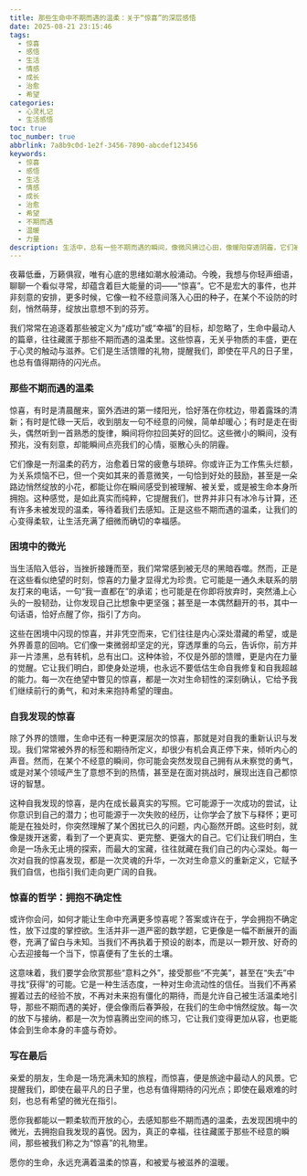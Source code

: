 ```yaml
---
title: 那些生命中不期而遇的温柔：关于“惊喜”的深层感悟
date: 2025-08-21 23:15:46
tags:
  - 惊喜
  - 感悟
  - 生活
  - 情感
  - 成长
  - 治愈
  - 希望
categories:
  - 心灵札记
  - 生活感悟
toc: true
toc_number: true
abbrlink: 7a8b9c0d-1e2f-3456-7890-abcdef123456
keywords:
  - 惊喜
  - 感悟
  - 生活
  - 情感
  - 成长
  - 治愈
  - 希望
  - 不期而遇
  - 温暖
  - 力量
description: 生活中，总有一些不期而遇的瞬间，像微风拂过心田，像暖阳穿透阴霾，它们被我们称之为“惊喜”。这些瞬间，无关乎大小，却总能以最温柔的方式，触及我们内心深处，带来意想不到的慰藉与力量。本文将带你一同探索，那些关于惊喜的深层感悟，以及它如何滋养我们的生命。
---
```


夜幕低垂，万籁俱寂，唯有心底的思绪如潮水般涌动。今晚，我想与你轻声细语，聊聊一个看似寻常，却蕴含着巨大能量的词——“惊喜”。它不是宏大的事件，也并非刻意的安排，更多时候，它像一粒不经意间落入心田的种子，在某个不设防的时刻，悄然萌芽，绽放出意想不到的芬芳。

我们常常在追逐着那些被定义为“成功”或“幸福”的目标，却忽略了，生命中最动人的篇章，往往藏匿于那些不期而遇的温柔里。这些惊喜，无关乎物质的丰盛，更在于心灵的触动与滋养。它们是生活馈赠的礼物，提醒我们，即使在平凡的日子里，也总有值得期待的闪光点。

### 那些不期而遇的温柔

惊喜，有时是清晨醒来，窗外洒进的第一缕阳光，恰好落在你枕边，带着露珠的清新；有时是忙碌一天后，收到朋友一句不经意的问候，简单却暖心；有时是走在街头，偶然听到一首熟悉的旋律，瞬间将你拉回美好的回忆。这些微小的瞬间，没有预兆，没有刻意，却能瞬间点亮我们的心情，驱散心头的阴霾。

它们像是一剂温柔的药方，治愈着日常的疲惫与琐碎。你或许正为工作焦头烂额，为关系烦恼不已，但一个突如其来的善意微笑，一句恰到好处的鼓励，甚至是一朵路边悄然绽放的小花，都能让你在瞬间感受到被理解、被关爱，或是被生命本身所拥抱。这种感觉，是如此真实而纯粹，它提醒我们，世界并非只有冰冷与计算，还有许多未被发现的温柔，等待着我们去感知。正是这些不期而遇的温柔，让我们的心变得柔软，让生活充满了细微而确切的幸福感。

### 困境中的微光

当生活陷入低谷，当挫折接踵而至，我们常常感到被无尽的黑暗吞噬。然而，正是在这些看似绝望的时刻，惊喜的力量才显得尤为珍贵。它可能是一通久未联系的朋友打来的电话，一句“我一直都在”的承诺；也可能是在你即将放弃时，突然涌上心头的一股韧劲，让你发现自己比想象中更坚强；甚至是一本偶然翻开的书，其中一句话语，恰好点醒了你，指引了方向。

这些在困境中闪现的惊喜，并非凭空而来，它们往往是内心深处潜藏的希望，或是外界善意的回响。它们像一束微弱却坚定的光，穿透厚重的乌云，告诉你，前方并非一片漆黑，总有转机，总有出口。这种体验，不仅是外部的馈赠，更是内在力量的觉醒。它让我们明白，即使身处逆境，也永远不要低估生命自我修复和自我超越的能力。每一次在绝望中瞥见的惊喜，都是一次对生命韧性的深刻确认，它给予我们继续前行的勇气，和对未来抱持希望的理由。

### 自我发现的惊喜

除了外界的馈赠，生命中还有一种更深层次的惊喜，那就是对自我的重新认识与发现。我们常常被外界的标签和期待所定义，却很少有机会真正停下来，倾听内心的声音。然而，在某个不经意的瞬间，你可能会突然发现自己拥有从未察觉的勇气，或是对某个领域产生了意想不到的热情，甚至是在面对挑战时，展现出连自己都惊讶的智慧。

这种自我发现的惊喜，是内在成长最真实的写照。它可能源于一次成功的尝试，让你意识到自己的潜力；也可能源于一次失败的经历，让你学会了放下与释怀；更可能是在独处时，你突然理解了某个困扰已久的问题，内心豁然开朗。这些时刻，就像是拨开迷雾，看到了一个更真实、更完整、更强大的自己。它们让我们明白，生命是一场永无止境的探索，而最大的宝藏，往往就藏在我们自己的内心深处。每一次对自我的惊喜发现，都是一次灵魂的升华，一次对生命意义的重新定义，它赋予我们自信，也指引我们走向更广阔的自我。

### 惊喜的哲学：拥抱不确定性

或许你会问，如何才能让生命中充满更多惊喜呢？答案或许在于，学会拥抱不确定性，放下过度的掌控欲。生活并非一道严密的数学题，它更像是一幅不断展开的画卷，充满了留白与未知。当我们不再执着于预设的剧本，而是以一颗开放、好奇的心去迎接每一个当下，惊喜便有了生长的土壤。

这意味着，我们要学会欣赏那些“意料之外”，接受那些“不完美”，甚至在“失去”中寻找“获得”的可能。它是一种生活态度，一种对生命流动性的信任。当我们不再紧握着过去的经验不放，不再对未来抱有僵化的期待，而是允许自己被生活温柔地引导，那些不期而遇的美好，便会像雨后春笋般，在我们的生命中悄然绽放。每一次的放下与接纳，都是一次为惊喜腾出空间的练习，它让我们变得更加从容，也更能体会到生命本身的丰盛与奇妙。

### 写在最后

亲爱的朋友，生命是一场充满未知的旅程，而惊喜，便是旅途中最动人的风景。它提醒我们，即使在最平凡的日子里，也总有值得期待的闪光点；即使在最艰难的时刻，也总有希望的微光在指引。

愿你我都能以一颗柔软而开放的心，去感知那些不期而遇的温柔，去发现困境中的微光，去拥抱自我发现的喜悦。因为，真正的幸福，往往藏匿于那些不经意的瞬间，那些被我们称之为“惊喜”的礼物里。

愿你的生命，永远充满着温柔的惊喜，和被爱与被滋养的温暖。